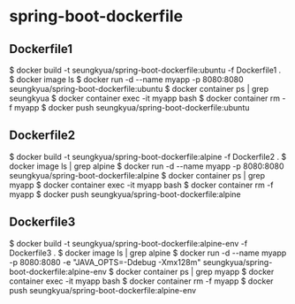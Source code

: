 # spring-boot-dockerfile

## Dockerfile1
$ docker build -t seungkyua/spring-boot-dockerfile:ubuntu -f Dockerfile1 .
$ docker image ls
$ docker run -d --name myapp -p 8080:8080 seungkyua/spring-boot-dockerfile:ubuntu
$ docker container ps | grep seungkyua
$ docker container exec -it myapp bash
$ docker container rm -f myapp
$ docker push seungkyua/spring-boot-dockerfile:ubuntu

## Dockerfile2
$ docker build -t seungkyua/spring-boot-dockerfile:alpine -f Dockerfile2 .
$ docker image ls | grep alpine
$ docker run -d --name myapp -p 8080:8080 seungkyua/spring-boot-dockerfile:alpine
$ docker container ps | grep myapp
$ docker container exec -it myapp bash
$ docker container rm -f myapp
$ docker push seungkyua/spring-boot-dockerfile:alpine

## Dockerfile3
$ docker build -t seungkyua/spring-boot-dockerfile:alpine-env -f Dockerfile3 .
$ docker image ls | grep alpine
$ docker run -d --name myapp -p 8080:8080 -e "JAVA_OPTS=-Ddebug -Xmx128m" seungkyua/spring-boot-dockerfile:alpine-env
$ docker container ps | grep myapp
$ docker container exec -it myapp bash
$ docker container rm -f myapp
$ docker push seungkyua/spring-boot-dockerfile:alpine-env






